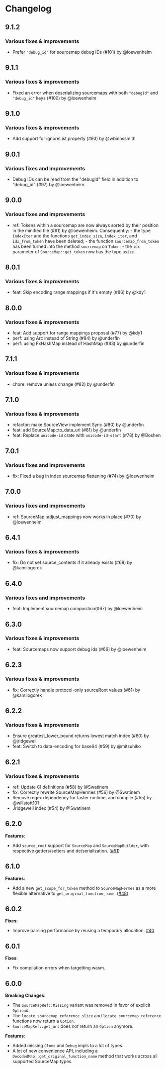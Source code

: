 # Changelog

## 9.1.2

### Various fixes & improvements

- Prefer `"debug_id"` for sourcemap debug IDs (#101) by @loewenheim

## 9.1.1

### Various fixes & improvements

- Fixed an error when deserializing sourcemaps with
  both `"debugId"` and `"debug_id"` keys (#100) by @loewenheim

## 9.1.0

### Various fixes & improvements

- Add support for ignoreList property (#93) by @wbinnssmith

## 9.0.1

### Various fixes and improvements

- Debug IDs can be read from the "debugId" field in addition to "debug_id" (#97) by @loewenheim.

## 9.0.0

### Various fixes and improvements

- ref: Tokens within a sourcemap are now always sorted by their position in the
      minified file (#91) by @loewenheim.
      Consequently:
      - the type `IndexIter` and the functions `get_index_size`, `index_iter`,
        and `idx_from_token` have been deleted;
      - the function `sourcemap_from_token` has been turned into the method
        `sourcemap` on `Token`;
      - the `idx` parameter of `SourceMap::get_token` now has the type `usize`.

## 8.0.1

### Various fixes & improvements

- feat: Skip encoding range mappings if it's empty (#86) by @kdy1

## 8.0.0

### Various fixes & improvements

- feat: Add support for range mappings proposal (#77) by @kdy1
- perf: using Arc<str> instead of String (#84) by @underfin
- perf: using FxHashMap instead of HashMap (#83) by @underfin

## 7.1.1

### Various fixes & improvements

- chore: remove unless change (#82) by @underfin

## 7.1.0

### Various fixes & improvements

- refactor: make SourceView implement Sync (#80) by @underfin
- feat: add SourceMap::to_data_url (#81) by @underfin
- feat: Replace `unicode-id` crate with `unicode-id-start` (#78) by @Boshen

## 7.0.1

### Various fixes and improvements

- fix: Fixed a bug in index sourcemap flattening (#74) by @loewenheim

## 7.0.0

### Various fixes and improvements

- ref: SourceMap::adjust_mappings now works in place (#70) by @loewenheim

## 6.4.1

### Various fixes & improvements

- fix: Do not set source_contents if it already exists (#68) by @kamilogorek

## 6.4.0

### Various fixes and improvements

- feat: Implement sourcemap composition(#67) by @loewenheim

## 6.3.0

### Various fixes & improvements

- feat: Sourcemaps now support debug ids (#66) by @loewenheim

## 6.2.3

### Various fixes & improvements

- fix: Correctly handle protocol-only sourceRoot values (#61) by @kamilogorek

## 6.2.2

### Various fixes & improvements

- Ensure greatest_lower_bound returns lowest match index (#60) by @jridgewell
- feat: Switch to data-encoding for base64 (#59) by @mitsuhiko

## 6.2.1

### Various fixes & improvements

- ref: Update CI definitions (#58) by @Swatinem
- fix: Correctly rewrite SourceMapHermes (#56) by @Swatinem
- Remove regex dependency for faster runtime, and compile (#55) by @willstott101
- Jridgewell index (#54) by @Swatinem

## 6.2.0

**Features**:

- Add `source_root` support for `SourceMap` and `SourceMapBuilder`, with respective getters/setters and de/serialization. ([#51](https://github.com/getsentry/rust-sourcemap/pull/51))

## 6.1.0

**Features**:

- Add a new `get_scope_for_token` method to `SourceMapHermes` as a more flexible alternative to `get_original_function_name`. ([#48](https://github.com/getsentry/rust-sourcemap/pull/48))

## 6.0.2

**Fixes**:

- Improve parsing performance by reusing a temporary allocation. [#40](https://github.com/getsentry/rust-sourcemap/pull/40)

## 6.0.1

**Fixes**:

- Fix compilation errors when targetting wasm.

## 6.0.0

**Breaking Changes**:

- The `SourceMapRef::Missing` variant was removed in favor of explicit `Option`s.
- The `locate_sourcemap_reference_slice` and `locate_sourcemap_reference` functions now return a `Option`.
- `SourceMapRef::get_url` does _not_ return an `Option` anymore.

**Features**:

- Added missing `Clone` and `Debug` impls to a lot of types.
- A lot of new convenience API, including a `DecodedMap::get_original_function_name` method that works across all supported SourceMap types.
